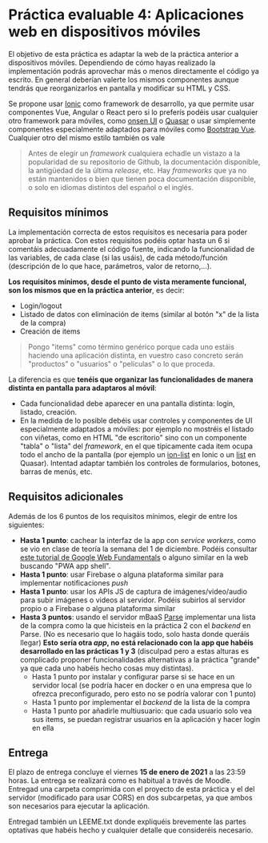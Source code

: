 # Práctica evaluable 4: Aplicaciones web en dispositivos móviles

El objetivo de esta práctica es adaptar la web de la práctica anterior a dispositivos móviles. Dependiendo de cómo hayas realizado la implementación podrás aprovechar más o menos directamente el código ya escrito. En general deberían valerte los mismos componentes aunque tendrás que reorganizarlos en pantalla y modificar su HTML y CSS.

Se propone usar [Ionic](https://ionicframework.com/) como framework de desarrollo, ya que permite usar componentes Vue, Angular o React pero si lo preferís podéis usar cualquier otro framework para móviles, como [onsen UI](https://onsen.io/) o [Quasar](https://quasar.dev/) o  usar simplemente componentes especialmente adaptados para móviles como [Bootstrap Vue](https://bootstrap-vue.org/). Cualquier otro del mismo estilo también os vale

> Antes de elegir un *framework* cualquiera echadle un vistazo a la popularidad de su repositorio de Github, la documentación disponible, la antigüedad de la última *release*, etc. Hay *frameworks* que ya no están mantenidos o bien que tienen poca documentación disponible, o solo en idiomas distintos del español o el inglés. 

## Requisitos mínimos

La implementación correcta de estos requisitos es necesaria para poder aprobar la práctica. Con estos requisitos podéis optar hasta un 6 si comentáis adecuadamente el código fuente, indicando la funcionalidad de las variables, de cada clase (si las usáis), de cada método/función (descripción de lo que hace, parámetros, valor de retorno,...).

**Los requisitos mínimos, desde el punto de vista meramente funcional, son los mismos que en la práctica anterior**, es decir:

- Login/logout
- Listado de datos con eliminación de items (similar al botón "x" de la lista de la compra)
- Creación de items

> Pongo "items" como término genérico porque cada uno estáis haciendo una aplicación distinta, en vuestro caso concreto serán "productos" o "usuarios" o "películas" o lo que proceda.

La diferencia es que **tenéis que organizar las funcionalidades de manera distinta en pantalla para adaptaros al móvil**:

- Cada funcionalidad debe aparecer en una pantalla distinta: login, listado, creación.
- En la medida de lo posible debéis usar controles y componentes de UI especialmente adaptados a móviles: por ejemplo no mostréis el listado con viñetas, como en HTML "de escritorio" sino con un componente "tabla" o "lista" del *framework*, en el que típicamente cada item ocupa todo el ancho de la pantalla (por ejemplo un [ion-list](https://ionicframework.com/docs/api/list) en Ionic o un [list](https://quasar.dev/vue-components/list-and-list-items) en Quasar). Intentad adaptar también los controles de formularios, botones, barras de menús, etc.

## Requisitos adicionales

Además de los 6 puntos de los requisitos mínimos, elegir de entre los siguientes:

- **Hasta 1 punto**: cachear la interfaz de la app con _service workers_, como se vio en clase de teoría la semana del 1 de diciembre. Podéis consultar [este tutorial de Google Web Fundamentals](https://developers.google.com/web/fundamentals/architecture/app-shell?hl=es) o alguno similar en la web buscando "PWA app shell".
- **Hasta 1 punto**: usar Firebase o alguna plataforma similar para implementar notificaciones *push*
- **Hasta 1 punto**: usar los APIs JS de captura de imágenes/video/audio para subir imágenes o videos al servidor. Podéis subirlos al servidor propio o a Firebase o alguna plataforma similar
- **Hasta 3 puntos**: usando el servidor mBaaS [Parse](https://github.com/parse-community/parse-server) implementar una lista de la compra como la que hicisteis en la práctica 2 con el *backend* en Parse. (No es necesario que lo hagáis todo, solo hasta donde queráis llegar) **Esto sería otra *app*, no está relacionado con la app que habéis desarrollado en las prácticas 1 y 3** (disculpad pero a estas alturas es complicado proponer funcionalidades alternativas a la práctica "grande" ya que cada uno habéis hecho cosas muy distintas).
    - Hasta 1 punto por instalar y configurar parse si se hace en un servidor local (se podría hacer en docker o en una empresa que lo ofrezca preconfigurado, pero esto no se podría valorar con 1 punto)
    - Hasta 1 punto por implementar el *backend* de la lista de la compra 
    - Hasta 1 punto por añadirle multiusuario: que cada usuario solo vea sus items, se puedan registrar usuarios en la aplicación y hacer login en ella

## Entrega

El plazo de entrega concluye el viernes **15 de enero de 2021** a las 23:59 horas. La entrega se realizará como es habitual a través de Moodle. Entregad una carpeta comprimida con el proyecto de esta práctica y el del servidor (modificado para usar CORS) en dos subcarpetas, ya que ambos son necesarios para ejecutar la aplicación. 

Entregad también un LEEME.txt donde expliquéis brevemente las partes optativas que habéis hecho y cualquier detalle que consideréis necesario.